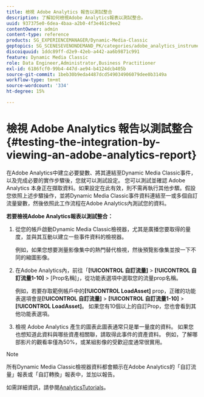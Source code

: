 ```yaml
---
title: 檢視 Adobe Analytics 報告以測試整合
description: 了解如何檢視Adobe Analytics報表以測試整合。
uuid: 937375e0-6dea-4baa-a2b0-4f3e461c9ee2
contentOwner: admin
content-type: reference
products: SG_EXPERIENCEMANAGER/Dynamic-Media-Classic
geptopics: SG_SCENESEVENONDEMAND_PK/categories/adobe_analytics_instrumentation_kit
discoiquuid: 1ddc89ff-d2e9-42eb-a442-aa6b9871c991
feature: Dynamic Media Classic
role: Data Engineer,Administrator,Business Practitioner
exl-id: 6186fcf0-99b4-447d-ae94-b4124dcb405b
source-git-commit: 1beb30b9eda4487dcd549034906079dee0b3149a
workflow-type: tm+mt
source-wordcount: '334'
ht-degree: 15%

---
```


# 檢視 Adobe Analytics 報告以測試整合{#testing-the-integration-by-viewing-an-adobe-analytics-report}

在Adobe Analytics中建立必要變數、將其連結至Dynamic Media Classic事件，以及完成必要的實作步驟後，您就可以測試設定。 您可以測試並確認 Adobe Analytics 本身正在擷取資料。如果設定在此有效，則不需再執行其他步驟。假設您依照上述步驟操作，並將Dynamic Media Classic事件資料連結至一或多個自訂流量變數，然後依照此工作流程在Adobe Analytics內測試您的資料。

**若要檢視Adobe Analytics報表以測試整合：**

1. 從您的帳戶啟動Dynamic Media Classic檢視器，尤其是廣播您要取得的量度，並與其互動以建立一些事件資料的檢視器。

   例如，如果您想要測量影像集中的熱門替代檢視，然後預覽影像集並按一下不同的縮圖影像。

1. 在Adobe Analytics內，前往「**[!UICONTROL 自訂流量]** > **[!UICONTROL 自訂流量1-10]** > [Prop名稱]」，從功能表選項中選取您的流量prop名稱。

   例如，若要存取範例帳戶中的&#x200B;**[!UICONTROL LoadAsset]** prop，正確的功能表選項會是&#x200B;**[!UICONTROL 自訂流量]** > **[!UICONTROL 自訂流量1-10]** > **[!UICONTROL LoadAsset]**。 如果您有10個以上的自訂Prop，您也會看到其他功能表選項。

1. 檢視 Adobe Analytics 產生的圖表此圖表通常只是單一量度的資料。 如果您也想知道此資料與哪些資產相關聯，請取得此事件的資產資料。 例如，了解哪部影片的觀看率僅為50%，或某組影像的受歡迎度通常很實用。

>[!NOTE]
>
>所有Dynamic Media Classic檢視器資料都會顯示在Adobe Analytics的「自訂流量」報表或「自訂轉換」報表中，並加以報告。

如需詳細資訊，請參閱[AnalyticsTutorials](https://experienceleague.adobe.com/docs/analytics-learn/tutorials/overview.html)。